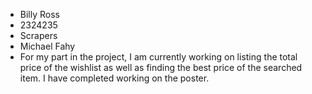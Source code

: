 * Billy Ross
* 2324235
* Scrapers
* Michael Fahy
* For my part in the project, I am currently working on listing the total price of the wishlist as well as finding the best price of the searched item. I have completed working on the poster. 
